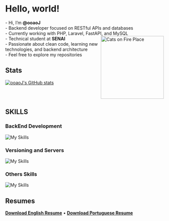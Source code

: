 <h1>Hello, world!</h1> 
<div>
  <p align="left">
    - Hi, I’m <strong>@ooaoJ</strong><br>
    - Backend developer focused on RESTful APIs and databases<br>
    - Currently working with PHP, Laravel, FastAPI, and MySQL<br>
    <img align="right" src="https://imgur.com/CzGWxDK.gif" alt="Cats on Fire Place" width="200">
    - Technical student at <strong>SENAI</strong><br>
    - Passionate about clean code, learning new technologies, and backend architecture<br>
    - Feel free to explore my repositories<br>
  </p>
</div>

<h2>Stats</h2>

<div>
  
  [![ooaoJ's GitHub stats](https://github-readme-stats.vercel.app/api?username=ooaoJ&show_icons=true&theme=dark)](https://github.com/anuraghazra/github-readme-stats)
</div>

<br clear="both" />

<h2>SKILLS</h2> 
<h3>BackEnd Development</h3>

![My Skills](https://skillicons.dev/icons?i=php,laravel,py,postman,mysql,postgres)

<h3>Versioning and Servers</h3>

![My Skills](https://skillicons.dev/icons?i=linux,git,github)

<h3>Others Skills</h3>

![My Skills](https://skillicons.dev/icons?i=html,js,css,bootstrap,react,lua,r,figma,debian,blender,fastapi,sass,vite,wordpress&perline=7)


<h2>Resumes</h2>
<p>
  <a href="https://github.com/user-attachments/files/21044957/english-cv.pdf"><strong>Download English Resume</strong></a> • 
  <a href="https://github.com/user-attachments/files/21044940/portuguese-cv.pdf"><strong>Download Portuguese Resume</strong></a>
</p>

<!---
ooaoJ/ooaoJ is a professional repository — its `README.md` appears on your GitHub profile.
You can click the Preview link to check your visual identity.
--->
